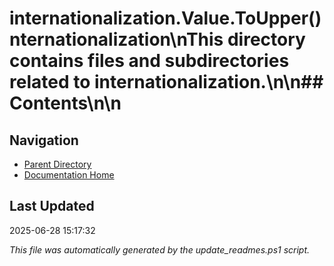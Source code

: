 ﻿# internationalization.Value.ToUpper() nternationalization\nThis directory contains files and subdirectories related to internationalization.\n\n## Contents\n<!-- toc -->\n
## Navigation

- [Parent Directory](../)
- [Documentation Home](../../)

## Last Updated

2025-06-28 15:17:32

*This file was automatically generated by the update_readmes.ps1 script.*